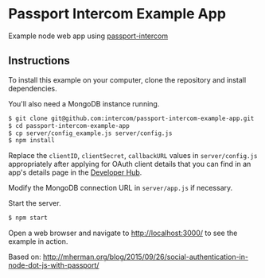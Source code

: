 Passport Intercom Example App
=============================

Example node web app using [passport-intercom](https://github.com/intercom/passport-intercom)


## Instructions

To install this example on your computer, clone the repository and install
dependencies.

You'll also need a MongoDB instance running.

```bash
$ git clone git@github.com:intercom/passport-intercom-example-app.git
$ cd passport-intercom-example-app
$ cp server/config_example.js server/config.js
$ npm install
```

Replace the `clientID`, `clientSecret`, `callbackURL` values in `server/config.js` appropriately after applying for OAuth client details that you can find in an app's details page in the [Developer Hub](https://app.intercom.com/a/apps/_/developer-hub).

Modify the MongoDB connection URL in `server/app.js` if necessary.

Start the server.

```bash
$ npm start
```

Open a web browser and navigate to [http://localhost:3000/](http://localhost:3000/)
to see the example in action.


Based on:
http://mherman.org/blog/2015/09/26/social-authentication-in-node-dot-js-with-passport/
